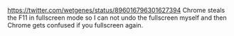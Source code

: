 https://twitter.com/wetgenes/status/896016796301627394 Chrome steals the F11 in fullscreen mode so I can not undo the fullscreen myself and then Chrome gets confused if you fullscreen again.